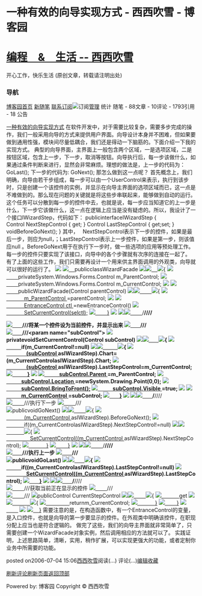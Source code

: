 
# 一种有效的向导实现方式 - 西西吹雪 - 博客园
# [编程　&　生活      --       西西吹雪](https://www.cnblogs.com/watsonyin/)
开心工作，快乐生活  (原创文章，转载请注明出处)

### 导航
[博客园](https://www.cnblogs.com/)[首页](https://www.cnblogs.com/watsonyin/)
[新随笔](https://i.cnblogs.com/EditPosts.aspx?opt=1)
[联系](https://msg.cnblogs.com/send/%E8%A5%BF%E8%A5%BF%E5%90%B9%E9%9B%AA)[订阅](https://www.cnblogs.com/watsonyin/rss)![订阅](//www.cnblogs.com/images/xml.gif)[管理](https://i.cnblogs.com/)
统计
随笔 -		88文章 -		10评论 -		1793引用 -		18
公告

[一种有效的向导实现方式](https://www.cnblogs.com/watsonyin/archive/2006/07/04/442255.html)
在软件开发中，对于需要比较复杂，需要多步完成的操作，我们一般采用向导的方式来提供用户界面。向导设计本身并不困难，但如果要做到通用性强，模块间尽量低耦合，我们还是得动一下脑筋的。下面介绍一下我的实现方式。
典型的向导界面，主界面上一般包含两个区域，一是选项区域，二是按钮区域，包含上一步，下一步，取消等按钮。向导执行后，每一步该做什么，如果通过条件判断来进行，显然会非常麻烦。理想的做法是，上一步的代码为：
GoLast();
下一步的代码为:
GoNext();
那怎么做到这一点呢？
首先概念上，我们明确，向导由若干步组成，每一步可以由一个UserControl来表示，执行到该步时，只是创建一个该控件的实例，并显示在向导主界面的选项区域而已，这一点是不难做到的。那么现在问题的关键就是将这些步串联起来，能够做到自动的运行。这个任务可以分散到每一步的控件中去，也就是说，每一步应当知道它的上一步是什么，下一步它该做什么，这一点在逻辑上应当是没有疑虑的。所以，我设计了一个接口IWizardStep，代码如下：
publicinterfaceIWizardStep
{
Control NextStepControl
{
get;
}
Control LastStepControl
{
get;set;
}
voidBeforeGoNext();
}
其中，   NextStepControl表示下一步的控件，如果是最后一步，则应为null，；LastStepControl表示上一步控件，如果是第一步，则该值应null 。BeforeGoNext用于在执行下一步时，做一些选项的应用等预处理工作。每一步的控件只要实现了该接口，向导中的各个步骤就有次序的连接在一起了。
有了上面的这些工作，我们只需要再设计一个用来供主界面调用的外观类，向导就可以很好的运行了。
![](https://www.cnblogs.com/Images/OutliningIndicators/None.gif)
![](https://www.cnblogs.com/Images/OutliningIndicators/None.gif)[    ](https://www.cnblogs.com/Images/OutliningIndicators/None.gif)publicclassWizardFacade
![](https://www.cnblogs.com/Images/OutliningIndicators/ExpandedBlockStart.gif)![](https://www.cnblogs.com/Images/OutliningIndicators/ContractedBlock.gif)[    ](https://www.cnblogs.com/Images/OutliningIndicators/ContractedBlock.gif)![](https://www.cnblogs.com/Images/dot.gif){
![](https://www.cnblogs.com/Images/OutliningIndicators/InBlock.gif)[        ](https://www.cnblogs.com/Images/OutliningIndicators/InBlock.gif)privateSystem.Windows.Forms.Control m_ParentControl;
![](https://www.cnblogs.com/Images/OutliningIndicators/InBlock.gif)[        ](https://www.cnblogs.com/Images/OutliningIndicators/InBlock.gif)privateSystem.Windows.Forms.Control m_CurrentControl;
![](https://www.cnblogs.com/Images/OutliningIndicators/InBlock.gif)
![](https://www.cnblogs.com/Images/OutliningIndicators/InBlock.gif)[        ](https://www.cnblogs.com/Images/OutliningIndicators/InBlock.gif)publicWizardFacade(Control parentControl)
![](https://www.cnblogs.com/Images/OutliningIndicators/ExpandedSubBlockStart.gif)![](https://www.cnblogs.com/Images/OutliningIndicators/ContractedSubBlock.gif)[        ](https://www.cnblogs.com/Images/OutliningIndicators/ContractedSubBlock.gif)![](https://www.cnblogs.com/Images/dot.gif){
![](https://www.cnblogs.com/Images/OutliningIndicators/InBlock.gif)[            m_ParentControl ](https://www.cnblogs.com/Images/OutliningIndicators/InBlock.gif)=parentControl;
![](https://www.cnblogs.com/Images/OutliningIndicators/InBlock.gif)
![](https://www.cnblogs.com/Images/OutliningIndicators/InBlock.gif)[            EntranceControl ctl ](https://www.cnblogs.com/Images/OutliningIndicators/InBlock.gif)=newEntranceControl()
![](https://www.cnblogs.com/Images/OutliningIndicators/InBlock.gif)[            SetCurrentControl(selctl);](https://www.cnblogs.com/Images/OutliningIndicators/InBlock.gif)
![](https://www.cnblogs.com/Images/OutliningIndicators/ExpandedSubBlockEnd.gif)[        }](https://www.cnblogs.com/Images/OutliningIndicators/ExpandedSubBlockEnd.gif)
![](https://www.cnblogs.com/Images/OutliningIndicators/InBlock.gif)
![](https://www.cnblogs.com/Images/OutliningIndicators/ExpandedSubBlockStart.gif)![](https://www.cnblogs.com/Images/OutliningIndicators/ContractedSubBlock.gif)[        ](https://www.cnblogs.com/Images/OutliningIndicators/ContractedSubBlock.gif)/**////<summary>
![](https://www.cnblogs.com/Images/OutliningIndicators/InBlock.gif)[        ](https://www.cnblogs.com/Images/OutliningIndicators/InBlock.gif)///将某一个控件设为当前控件，并显示出来
![](https://www.cnblogs.com/Images/OutliningIndicators/InBlock.gif)[        ](https://www.cnblogs.com/Images/OutliningIndicators/InBlock.gif)///</summary>
![](https://www.cnblogs.com/Images/OutliningIndicators/ExpandedSubBlockEnd.gif)[        ](https://www.cnblogs.com/Images/OutliningIndicators/ExpandedSubBlockEnd.gif)///<param name="subControl"></param>
![](https://www.cnblogs.com/Images/OutliningIndicators/InBlock.gif)privatevoidSetCurrentControl(Control subControl)
![](https://www.cnblogs.com/Images/OutliningIndicators/ExpandedSubBlockStart.gif)![](https://www.cnblogs.com/Images/OutliningIndicators/ContractedSubBlock.gif)[        ](https://www.cnblogs.com/Images/OutliningIndicators/ContractedSubBlock.gif)![](https://www.cnblogs.com/Images/dot.gif){
![](https://www.cnblogs.com/Images/OutliningIndicators/InBlock.gif)[            ](https://www.cnblogs.com/Images/OutliningIndicators/InBlock.gif)if(m_CurrentControl!=null)
![](https://www.cnblogs.com/Images/OutliningIndicators/ExpandedSubBlockStart.gif)![](https://www.cnblogs.com/Images/OutliningIndicators/ContractedSubBlock.gif)[            ](https://www.cnblogs.com/Images/OutliningIndicators/ContractedSubBlock.gif)![](https://www.cnblogs.com/Images/dot.gif){
![](https://www.cnblogs.com/Images/OutliningIndicators/InBlock.gif)[                (subControl ](https://www.cnblogs.com/Images/OutliningIndicators/InBlock.gif)asIWizardStep).Chart=(m_CurrentControlasIWizardStep).Chart;
![](https://www.cnblogs.com/Images/OutliningIndicators/InBlock.gif)[                (subControl ](https://www.cnblogs.com/Images/OutliningIndicators/InBlock.gif)asIWizardStep).LastStepControl=m_CurrentControl;
![](https://www.cnblogs.com/Images/OutliningIndicators/ExpandedSubBlockEnd.gif)[            }](https://www.cnblogs.com/Images/OutliningIndicators/ExpandedSubBlockEnd.gif)
![](https://www.cnblogs.com/Images/OutliningIndicators/InBlock.gif)
![](https://www.cnblogs.com/Images/OutliningIndicators/InBlock.gif)[            subControl.Parent ](https://www.cnblogs.com/Images/OutliningIndicators/InBlock.gif)=m_ParentControl;
![](https://www.cnblogs.com/Images/OutliningIndicators/InBlock.gif)[            subControl.Location ](https://www.cnblogs.com/Images/OutliningIndicators/InBlock.gif)=newSystem.Drawing.Point(0,0);
![](https://www.cnblogs.com/Images/OutliningIndicators/InBlock.gif)[            subControl.BringToFront();](https://www.cnblogs.com/Images/OutliningIndicators/InBlock.gif)
![](https://www.cnblogs.com/Images/OutliningIndicators/InBlock.gif)[            subControl.Visible ](https://www.cnblogs.com/Images/OutliningIndicators/InBlock.gif)=true;
![](https://www.cnblogs.com/Images/OutliningIndicators/InBlock.gif)
![](https://www.cnblogs.com/Images/OutliningIndicators/InBlock.gif)[            m_CurrentControl ](https://www.cnblogs.com/Images/OutliningIndicators/InBlock.gif)=subControl;
![](https://www.cnblogs.com/Images/OutliningIndicators/ExpandedSubBlockEnd.gif)[        }](https://www.cnblogs.com/Images/OutliningIndicators/ExpandedSubBlockEnd.gif)
![](https://www.cnblogs.com/Images/OutliningIndicators/InBlock.gif)
![](https://www.cnblogs.com/Images/OutliningIndicators/ExpandedSubBlockStart.gif)![](https://www.cnblogs.com/Images/OutliningIndicators/ContractedSubBlock.gif)[        ](https://www.cnblogs.com/Images/OutliningIndicators/ContractedSubBlock.gif)/**////<summary>
![](https://www.cnblogs.com/Images/OutliningIndicators/InBlock.gif)[        ](https://www.cnblogs.com/Images/OutliningIndicators/InBlock.gif)///执行下一步
![](https://www.cnblogs.com/Images/OutliningIndicators/ExpandedSubBlockEnd.gif)[        ](https://www.cnblogs.com/Images/OutliningIndicators/ExpandedSubBlockEnd.gif)///</summary>
![](https://www.cnblogs.com/Images/OutliningIndicators/InBlock.gif)publicvoidGoNext()
![](https://www.cnblogs.com/Images/OutliningIndicators/ExpandedSubBlockStart.gif)![](https://www.cnblogs.com/Images/OutliningIndicators/ContractedSubBlock.gif)[        ](https://www.cnblogs.com/Images/OutliningIndicators/ContractedSubBlock.gif)![](https://www.cnblogs.com/Images/dot.gif){
![](https://www.cnblogs.com/Images/OutliningIndicators/InBlock.gif)[            (m_CurrentControl ](https://www.cnblogs.com/Images/OutliningIndicators/InBlock.gif)asIWizardStep).BeforeGoNext();
![](https://www.cnblogs.com/Images/OutliningIndicators/InBlock.gif)[            ](https://www.cnblogs.com/Images/OutliningIndicators/InBlock.gif)if((m_CurrentControlasIWizardStep).NextStepControl!=null)
![](https://www.cnblogs.com/Images/OutliningIndicators/ExpandedSubBlockStart.gif)![](https://www.cnblogs.com/Images/OutliningIndicators/ContractedSubBlock.gif)[            ](https://www.cnblogs.com/Images/OutliningIndicators/ContractedSubBlock.gif)![](https://www.cnblogs.com/Images/dot.gif){
![](https://www.cnblogs.com/Images/OutliningIndicators/InBlock.gif)[                SetCurrentControl((m_CurrentControl ](https://www.cnblogs.com/Images/OutliningIndicators/InBlock.gif)asIWizardStep).NextStepControl);
![](https://www.cnblogs.com/Images/OutliningIndicators/ExpandedSubBlockEnd.gif)[            }](https://www.cnblogs.com/Images/OutliningIndicators/ExpandedSubBlockEnd.gif)
![](https://www.cnblogs.com/Images/OutliningIndicators/ExpandedSubBlockEnd.gif)[        }](https://www.cnblogs.com/Images/OutliningIndicators/ExpandedSubBlockEnd.gif)
![](https://www.cnblogs.com/Images/OutliningIndicators/InBlock.gif)
![](https://www.cnblogs.com/Images/OutliningIndicators/ExpandedSubBlockStart.gif)![](https://www.cnblogs.com/Images/OutliningIndicators/ContractedSubBlock.gif)[        ](https://www.cnblogs.com/Images/OutliningIndicators/ContractedSubBlock.gif)/**////<summary>
![](https://www.cnblogs.com/Images/OutliningIndicators/InBlock.gif)[        ](https://www.cnblogs.com/Images/OutliningIndicators/InBlock.gif)///执行上一步
![](https://www.cnblogs.com/Images/OutliningIndicators/ExpandedSubBlockEnd.gif)[        ](https://www.cnblogs.com/Images/OutliningIndicators/ExpandedSubBlockEnd.gif)///</summary>
![](https://www.cnblogs.com/Images/OutliningIndicators/InBlock.gif)publicvoidGoLast()
![](https://www.cnblogs.com/Images/OutliningIndicators/ExpandedSubBlockStart.gif)![](https://www.cnblogs.com/Images/OutliningIndicators/ContractedSubBlock.gif)[        ](https://www.cnblogs.com/Images/OutliningIndicators/ContractedSubBlock.gif)![](https://www.cnblogs.com/Images/dot.gif){
![](https://www.cnblogs.com/Images/OutliningIndicators/InBlock.gif)[            ](https://www.cnblogs.com/Images/OutliningIndicators/InBlock.gif)if((m_CurrentControlasIWizardStep).LastStepControl!=null)
![](https://www.cnblogs.com/Images/OutliningIndicators/InBlock.gif)[                SetCurrentControl((m_CurrentControl ](https://www.cnblogs.com/Images/OutliningIndicators/InBlock.gif)asIWizardStep).LastStepControl);
![](https://www.cnblogs.com/Images/OutliningIndicators/ExpandedSubBlockEnd.gif)[        }](https://www.cnblogs.com/Images/OutliningIndicators/ExpandedSubBlockEnd.gif)
![](https://www.cnblogs.com/Images/OutliningIndicators/InBlock.gif)
![](https://www.cnblogs.com/Images/OutliningIndicators/ExpandedSubBlockStart.gif)![](https://www.cnblogs.com/Images/OutliningIndicators/ContractedSubBlock.gif)[        ](https://www.cnblogs.com/Images/OutliningIndicators/ContractedSubBlock.gif)/**////<summary>
![](https://www.cnblogs.com/Images/OutliningIndicators/InBlock.gif)[        ](https://www.cnblogs.com/Images/OutliningIndicators/InBlock.gif)///获取当前正在显示的控件
![](https://www.cnblogs.com/Images/OutliningIndicators/InBlock.gif)[        ](https://www.cnblogs.com/Images/OutliningIndicators/InBlock.gif)///</summary>
![](https://www.cnblogs.com/Images/OutliningIndicators/ExpandedSubBlockEnd.gif)[        ](https://www.cnblogs.com/Images/OutliningIndicators/ExpandedSubBlockEnd.gif)///<returns></returns>
![](https://www.cnblogs.com/Images/OutliningIndicators/InBlock.gif)publicControl CurrentStepControl
![](https://www.cnblogs.com/Images/OutliningIndicators/ExpandedSubBlockStart.gif)![](https://www.cnblogs.com/Images/OutliningIndicators/ContractedSubBlock.gif)[        ](https://www.cnblogs.com/Images/OutliningIndicators/ContractedSubBlock.gif)![](https://www.cnblogs.com/Images/dot.gif){
![](https://www.cnblogs.com/Images/OutliningIndicators/InBlock.gif)[            ](https://www.cnblogs.com/Images/OutliningIndicators/InBlock.gif)get
![](https://www.cnblogs.com/Images/OutliningIndicators/ExpandedSubBlockStart.gif)![](https://www.cnblogs.com/Images/OutliningIndicators/ContractedSubBlock.gif)[            ](https://www.cnblogs.com/Images/OutliningIndicators/ContractedSubBlock.gif)![](https://www.cnblogs.com/Images/dot.gif){
![](https://www.cnblogs.com/Images/OutliningIndicators/InBlock.gif)[                ](https://www.cnblogs.com/Images/OutliningIndicators/InBlock.gif)returnm_CurrentControl;
![](https://www.cnblogs.com/Images/OutliningIndicators/ExpandedSubBlockEnd.gif)[            }](https://www.cnblogs.com/Images/OutliningIndicators/ExpandedSubBlockEnd.gif)
![](https://www.cnblogs.com/Images/OutliningIndicators/ExpandedSubBlockEnd.gif)[        }](https://www.cnblogs.com/Images/OutliningIndicators/ExpandedSubBlockEnd.gif)
![](https://www.cnblogs.com/Images/OutliningIndicators/InBlock.gif)[        ](https://www.cnblogs.com/Images/OutliningIndicators/InBlock.gif)
![](https://www.cnblogs.com/Images/OutliningIndicators/InBlock.gif)
![](https://www.cnblogs.com/Images/OutliningIndicators/ExpandedBlockEnd.gif)[    }](https://www.cnblogs.com/Images/OutliningIndicators/ExpandedBlockEnd.gif)
需要注意的是，在构造函数中，有一个EntranceControl的变量，是入口控件，也就是向导的第一步要显示的控件。在外观类中明确该控件，在职现分配上应当也是符合逻辑的。
做完了这些，我们的向导主界面就非常简单了，只需要创建一个WizardFacade对象实例，然后调用相应的方法就可以了。
实践证明，上述思路简单，清晰，实用，稍作扩展，可以实现更强大的功能，或者定制你业务中所需要的功能。






posted on2006-07-04 15:06[西西吹雪](https://www.cnblogs.com/watsonyin/)阅读(...) 评论(...)[编辑](https://i.cnblogs.com/EditPosts.aspx?postid=442255)[收藏](#)


[刷新评论](javascript:void(0);)[刷新页面](#)[返回顶部](#top)






Powered by:
博客园
Copyright © 西西吹雪
